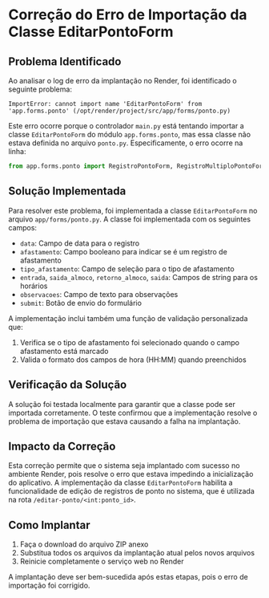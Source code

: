 # Correção do Erro de Importação da Classe EditarPontoForm

## Problema Identificado

Ao analisar o log de erro da implantação no Render, foi identificado o seguinte problema:

```
ImportError: cannot import name 'EditarPontoForm' from 'app.forms.ponto' (/opt/render/project/src/app/forms/ponto.py)
```

Este erro ocorre porque o controlador `main.py` está tentando importar a classe `EditarPontoForm` do módulo `app.forms.ponto`, mas essa classe não estava definida no arquivo `ponto.py`. Especificamente, o erro ocorre na linha:

```python
from app.forms.ponto import RegistroPontoForm, RegistroMultiploPontoForm, EditarPontoForm
```

## Solução Implementada

Para resolver este problema, foi implementada a classe `EditarPontoForm` no arquivo `app/forms/ponto.py`. A classe foi implementada com os seguintes campos:

- `data`: Campo de data para o registro
- `afastamento`: Campo booleano para indicar se é um registro de afastamento
- `tipo_afastamento`: Campo de seleção para o tipo de afastamento
- `entrada`, `saida_almoco`, `retorno_almoco`, `saida`: Campos de string para os horários
- `observacoes`: Campo de texto para observações
- `submit`: Botão de envio do formulário

A implementação inclui também uma função de validação personalizada que:
1. Verifica se o tipo de afastamento foi selecionado quando o campo afastamento está marcado
2. Valida o formato dos campos de hora (HH:MM) quando preenchidos

## Verificação da Solução

A solução foi testada localmente para garantir que a classe pode ser importada corretamente. O teste confirmou que a implementação resolve o problema de importação que estava causando a falha na implantação.

## Impacto da Correção

Esta correção permite que o sistema seja implantado com sucesso no ambiente Render, pois resolve o erro que estava impedindo a inicialização do aplicativo. A implementação da classe `EditarPontoForm` habilita a funcionalidade de edição de registros de ponto no sistema, que é utilizada na rota `/editar-ponto/<int:ponto_id>`.

## Como Implantar

1. Faça o download do arquivo ZIP anexo
2. Substitua todos os arquivos da implantação atual pelos novos arquivos
3. Reinicie completamente o serviço web no Render

A implantação deve ser bem-sucedida após estas etapas, pois o erro de importação foi corrigido.
